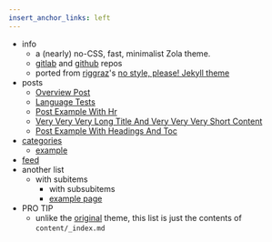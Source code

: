 ```yaml
---
insert_anchor_links: left
---
```


- info
    - a (nearly) no-CSS, fast, minimalist Zola theme.
    - [gitlab](https://gitlab.com/4bcx/no-style-please) and [github](https://github.com/4bcx/no-style-please) repos
    - ported from [riggraz](https://riggraz.dev/)'s [no style, please! Jekyll theme](https://riggraz.dev/no-style-please/)
- posts
    - [Overview Post](./overview-post)
    - [Language Tests](./language-tests)
    - [Post Example With Hr](./post-example-with-hr)
    - [Very Very Very Long Title And Very Very Very Short Content](./very-very-very-long-title-and-very-very-very-short-content)
    - [Post Example With Headings And Toc](./post-example-with-headings-and-toc)
- [categories](./categories)
    - [example](./categories/example)
- [feed](./atom.xml)
- another list
    - with subitems
        - with subsubitems
        - [example page](./about)
- PRO TIP
    - unlike the [original](https://riggraz.dev/no-style-please/) theme, this list is just the contents of `content/_index.md`